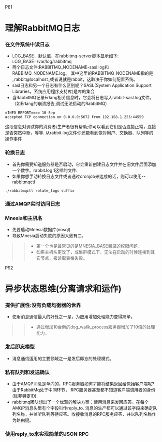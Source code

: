 P81
# 理解RabbitMQ日志
### 在文件系统中读日志
* LOG_BASE，默认值，在rabbitmq-server脚本显示如下: LOG_BASE=/var/log/rabbitmq
* 两个日志文件:RABBITMQ_NODENAME-sasl.log和RABBIMQ_NODENAME.log。
  其中这里的RABBITMQ_NODENAME指的是_rabbit@localhost_或者说就是rabbit，这取决于你如何配置系统。
* sasl日志和另一个日志有什么区别呢？SASL(System Application Support Libraries，系统应用程序支持库)是库的集合
* 当RabbitMQ记录Erlang相关信息时，它会将日志写入rabbit-sasl.log文件。（如Erlang的崩溃报告,调试无法启动的RabbitMQ）
```
=INFO REPORT==== 10-Sep
accepted TCP connection on 0.0.0.0:5672 from 192.168.1.253:44550

```
这段信息对调试你的消费者/生产者很有帮助;你可以看到它们是否连接正常，连接是否突然中断，等等.
从rabbit.log文件你还能看到像对用户、交换器、队列等的操作事件

### 轮换日志
* 首先你需要知道服务器是否启动，它会重新创建日志文件并在旧文件后面添加一个数字。rabbit.log.1这样的文件.
* 如果你想手动轮换日志文件或者通过cronjob来达成的话，则可以使用--rabbitmqctl
```
./rabbitmqctl rotate_logs suffix
```

### 通过AMQP实时访问日志


### Mnesia和主机名
* 先要启动Mnesia数据库(nosql)
* 导致Mnesia启动失败的原因大致有二。
>> * 第一个也是最常见的是MNESIA_BASE目录的权限问题.
>> * 如果主机名更改了，或集群模式下，无法在启动的时候连接到其它节点，报读取表格失败。

P92
# 异步状态思维(分离请求和运作)
### 提供扩展性:没有负载均衡器的世界
* 使用消息通信最大的好处之一是，为应用增加处理能力变得简单。
>> * 通过增加10台新的dog_wallk_process服务器增加了10倍的处理能力。


### 发后即忘模型
* 消息通信适用的主要领域之一是发后即忘的处理模式。
### 私有队列和发送确认
* 由于AMQP消息是单向的，RPC服务器如何才能将结果返回给原始客户端呢?由于RabbitMq处于中间环节，
  RPC服务器甚至都不知道客户端调用者的身份(除非特定ID).
* rabbitmq团队想出了一个优雅的解决方案：使用消息来发回应答。在每个AMQP消息头里有个字段叫作reply_to.
  消息的生产都可以通过该字段来确定队列名称，并监听队列等待应答。收接收消息的RPC服务应答，并以队列名称作为路由键。

### 使用reply_to来实现简单的JSON RPC










